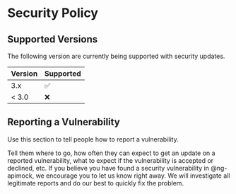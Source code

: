 # Security Policy

## Supported Versions

The following version are currently being supported with security updates.

| Version | Supported          |
| ------- | ------------------ |
| 3.x     | :white_check_mark: |
| < 3.0   | :x:                |

## Reporting a Vulnerability

Use this section to tell people how to report a vulnerability.

Tell them where to go, how often they can expect to get an update on a
reported vulnerability, what to expect if the vulnerability is accepted or
declined, etc.
If you believe you have found a security vulnerability in @ng-apimock, we encourage you to let us know right away. 
We will investigate all legitimate reports and do our best to quickly fix the problem.
